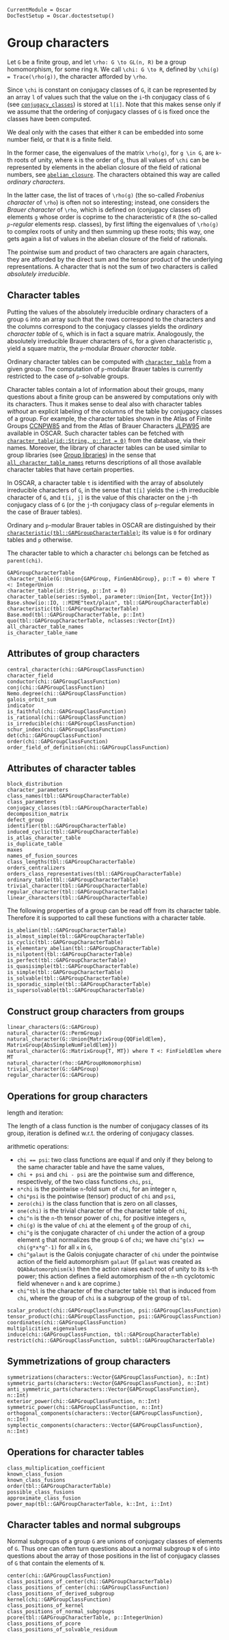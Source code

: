 ```@meta
CurrentModule = Oscar
DocTestSetup = Oscar.doctestsetup()
```

# Group characters

Let ``G`` be a finite group, and let ``\rho: G \to GL(n, R)``
be a group homomorphism, for some ring ``R``.
We call ``\chi: G \to R``, defined by ``\chi(g) = Trace(\rho(g))``,
the character afforded by ``\rho``.

Since ``\chi`` is constant on conjugacy classes of ``G``,
it can be represented by an array ``l`` of values such that
the value on the ``i``-th conjugacy class of ``G``
(see [`conjugacy_classes`](@ref)) is stored at ``l[i]``.
Note that this makes sense only if we assume that the ordering of
conjugacy classes of ``G`` is fixed once the classes have been computed.

We deal only with the cases that either ``R`` can be embedded into
some number field, or that ``R`` is a finite field.

In the former case, the eigenvalues of the matrix ``\rho(g)``,
for ``g \in G``,
are ``k``-th roots of unity, where ``k`` is the order of ``g``,
thus all values of ``\chi`` can be represented by elements in the
abelian closure of the field of rational numbers,
see [`abelian_closure`](@ref).
The characters obtained this way are called *ordinary characters*.

In the latter case, the list of traces of ``\rho(g)``
(the so-called *Frobenius character* of ``\rho``) is often not so interesting;
instead, one considers the *Brauer character* of ``\rho``,
which is defined on (conjugacy classes of) elements ``g`` whose order is
coprime to the characteristic of ``R``
(the so-called *``p``-regular* elements resp. classes),
by first lifting the eigenvalues of ``\rho(g)`` to complex roots of unity
and then summing up these roots;
this way, one gets again a list of values in the abelian closure of the
field of rationals.

The pointwise sum and product of two characters are again characters,
they are afforded by the direct sum and the tensor product of the
underlying representations.
A character that is not the sum of two characters is called
*absolutely irreducible*.

## Character tables

Putting the values of the absolutely irreducible ordinary characters
of a group ``G`` into an array such that the rows correspond to the characters
and the columns correspond to the conjugacy classes yields the
*ordinary character table* of ``G``, which is in fact a square matrix.
Analogously, the absolutely irreducible Brauer characters of ``G``, for a given
characteristic ``p``, yield a square matrix,
the ``p``-modular *Brauer character table*.

Ordinary character tables can be computed with [`character_table`](@ref)
from a given group.
The computation of ``p``-modular Brauer tables is currently restricted to
the case of ``p``-solvable groups.

Character tables contain a lot of information about their groups,
many questions about a finite group can be answered by computations only with
its characters.
Thus it makes sense to deal also with character tables *without* an
explicit labeling of the columns of the table by conjugacy classes of a group.
For example, the character tables shown in the
Atlas of Finite Groups [CCNPW85](@cite) and from the
Atlas of Brauer Characters [JLPW95](@cite) are available in OSCAR.
Such character tables can be fetched with
[`character_table(id::String, p::Int = 0)`](@ref) from the database,
via their names.
Moreover, the library of character tables can be used similar to
group libraries (see [Group libraries](@ref)) in the sense that
[`all_character_table_names`](@ref) returns descriptions of all those
available character tables that have certain properties.

In OSCAR, a character table `t` is identified with the array of absolutely
irreducible characters of ``G``, in the sense that `t[i]` yields the
`i`-th irreducible character of ``G``,
and `t[i, j]` is the value of this character on the `j`-th conjugacy class
of ``G`` (or the `j`-th conjugacy class of ``p``-regular elements
in the case of Brauer tables).

Ordinary and ``p``-modular Brauer tables in OSCAR are distinguished by
their [`characteristic(tbl::GAPGroupCharacterTable)`](@ref);
its value is `0` for ordinary tables and ``p`` otherwise.

The character table to which a character `chi` belongs
can be fetched as `parent(chi)`.


```@docs
GAPGroupCharacterTable
character_table(G::Union{GAPGroup, FinGenAbGroup}, p::T = 0) where T <: IntegerUnion
character_table(id::String, p::Int = 0)
character_table(series::Symbol, parameter::Union{Int, Vector{Int}})
Base.show(io::IO, ::MIME"text/plain", tbl::GAPGroupCharacterTable)
characteristic(tbl::GAPGroupCharacterTable)
Base.mod(tbl::GAPGroupCharacterTable, p::Int)
quo(tbl::GAPGroupCharacterTable, nclasses::Vector{Int})
all_character_table_names
is_character_table_name
```

## Attributes of group characters

```@docs
central_character(chi::GAPGroupClassFunction)
character_field
conductor(chi::GAPGroupClassFunction)
conj(chi::GAPGroupClassFunction)
Nemo.degree(chi::GAPGroupClassFunction)
galois_orbit_sum
indicator
is_faithful(chi::GAPGroupClassFunction)
is_rational(chi::GAPGroupClassFunction)
is_irreducible(chi::GAPGroupClassFunction)
schur_index(chi::GAPGroupClassFunction)
det(chi::GAPGroupClassFunction)
order(chi::GAPGroupClassFunction)
order_field_of_definition(chi::GAPGroupClassFunction)
```

## Attributes of character tables

```@docs
block_distribution
character_parameters
class_names(tbl::GAPGroupCharacterTable)
class_parameters
conjugacy_classes(tbl::GAPGroupCharacterTable)
decomposition_matrix
defect_group
identifier(tbl::GAPGroupCharacterTable)
induced_cyclic(tbl::GAPGroupCharacterTable)
is_atlas_character_table
is_duplicate_table
maxes
names_of_fusion_sources
class_lengths(tbl::GAPGroupCharacterTable)
orders_centralizers
orders_class_representatives(tbl::GAPGroupCharacterTable)
ordinary_table(tbl::GAPGroupCharacterTable)
trivial_character(tbl::GAPGroupCharacterTable)
regular_character(tbl::GAPGroupCharacterTable)
linear_characters(tbl::GAPGroupCharacterTable)
```

The following properties of a group can be read off from its
character table.
Therefore it is supported to call these functions with a character table.

```@docs
is_abelian(tbl::GAPGroupCharacterTable)
is_almost_simple(tbl::GAPGroupCharacterTable)
is_cyclic(tbl::GAPGroupCharacterTable)
is_elementary_abelian(tbl::GAPGroupCharacterTable)
is_nilpotent(tbl::GAPGroupCharacterTable)
is_perfect(tbl::GAPGroupCharacterTable)
is_quasisimple(tbl::GAPGroupCharacterTable)
is_simple(tbl::GAPGroupCharacterTable)
is_solvable(tbl::GAPGroupCharacterTable)
is_sporadic_simple(tbl::GAPGroupCharacterTable)
is_supersolvable(tbl::GAPGroupCharacterTable)
```

## Construct group characters from groups

```@docs
linear_characters(G::GAPGroup)
natural_character(G::PermGroup)
natural_character(G::Union{MatrixGroup{QQFieldElem}, MatrixGroup{AbsSimpleNumFieldElem}})
natural_character(G::MatrixGroup{T, MT}) where T <: FinFieldElem where MT
natural_character(rho::GAPGroupHomomorphism)
trivial_character(G::GAPGroup)
regular_character(G::GAPGroup)
```

## Operations for group characters

length and iteration:

The length of a class function is the number of conjugacy classes of its
group, iteration is defined w.r.t. the ordering of conjugacy classes.

arithmetic operations:

- `chi == psi`:
  two class functions are equal if and only if they belong to the same
  character table and have the same values,
- `chi + psi` and `chi - psi` are the pointwise sum and difference,
  respectively, of the two class functions `chi`, `psi`,
- `n*chi` is the pointwise `n`-fold sum of `chi`, for an integer `n`,
- `chi*psi` is the pointwise (tensor) product of `chi` and `psi`,
- `zero(chi)` is the class function that is zero on all classes,
- `one(chi)` is the trivial character of the character table of `chi`,
- `chi^n` is the `n`-th tensor power of `chi`, for positive integers `n`,
- `chi(g)` is the value of `chi` at the element `g` of the group of `chi`,
- `chi^g` is the conjugate character of `chi` under the action of
  a group element `g` that normalizes the group ``G`` of `chi`;
  we have `chi^g(x) == chi(g*x*g^-1)` for all `x` in ``G``,
- `chi^galaut` is the Galois conjugate character of `chi` under the
  pointwise action of the field automorphism `galaut`
  (If `galaut` was created as `QQAbAutomorphism(k)` then the action raises
  each root of unity to its `k`-th power;
  this action defines a field automorphism of the `n`-th cyclotomic field
  whenever `n` and `k` are coprime.)
- `chi^tbl` is the character of the character table `tbl`
  that is induced from `chi`,
  where the group of `chi` is a subgroup of the group of `tbl`.

```@docs
scalar_product(chi::GAPGroupClassFunction, psi::GAPGroupClassFunction)
tensor_product(chi::GAPGroupClassFunction, psi::GAPGroupClassFunction)
coordinates(chi::GAPGroupClassFunction)
multiplicities_eigenvalues
induce(chi::GAPGroupClassFunction, tbl::GAPGroupCharacterTable)
restrict(chi::GAPGroupClassFunction, subtbl::GAPGroupCharacterTable)
```

## Symmetrizations of group characters

```@docs
symmetrizations(characters::Vector{GAPGroupClassFunction}, n::Int)
symmetric_parts(characters::Vector{GAPGroupClassFunction}, n::Int)
anti_symmetric_parts(characters::Vector{GAPGroupClassFunction}, n::Int)
exterior_power(chi::GAPGroupClassFunction, n::Int)
symmetric_power(chi::GAPGroupClassFunction, n::Int)
orthogonal_components(characters::Vector{GAPGroupClassFunction}, n::Int)
symplectic_components(characters::Vector{GAPGroupClassFunction}, n::Int)
```

## Operations for character tables

```@docs
class_multiplication_coefficient
known_class_fusion
known_class_fusions
order(tbl::GAPGroupCharacterTable)
possible_class_fusions
approximate_class_fusion
power_map(tbl::GAPGroupCharacterTable, k::Int, i::Int)
```

## Character tables and normal subgroups

Normal subgroups of a group ``G`` are unions of conjugacy classes of elements
of ``G``.
Thus one can often turn questions about a normal subgroup ``N`` of ``G``
into questions about the array of those positions in the list of
conjugacy classes of ``G`` that contain the elements of ``N``.

```@docs
center(chi::GAPGroupClassFunction)
class_positions_of_center(chi::GAPGroupCharacterTable)
class_positions_of_center(chi::GAPGroupClassFunction)
class_positions_of_derived_subgroup
kernel(chi::GAPGroupClassFunction)
class_positions_of_kernel
class_positions_of_normal_subgroups
pcore(tbl::GAPGroupCharacterTable, p::IntegerUnion)
class_positions_of_pcore
class_positions_of_solvable_residuum
```
